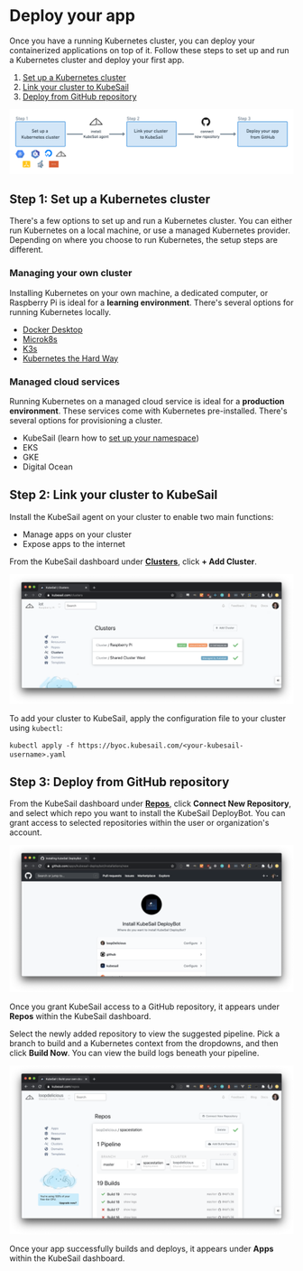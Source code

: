 # Deploy your app

Once you have a running Kubernetes cluster, you can deploy your containerized applications on top of it. Follow these steps to set up and run a Kubernetes cluster and deploy your first app.

1. [Set up a Kubernetes cluster](#step-1-set-up-a-kubernetes-cluster)
1. [Link your cluster to KubeSail](#step-2-link-your-cluster-to-kubesail)
1. [Deploy from GitHub repository](#step-3-deploy-from-github-repository)

![[deploy from repo](img/deploy-from-repo.png)](img/deploy-from-repo.png)

## Step 1: Set up a Kubernetes cluster

There's a few options to set up and run a Kubernetes cluster. You can either run Kubernetes on a local machine, or use a managed Kubernetes provider. Depending on where you choose to run Kubernetes, the setup steps are different.

### Managing your own cluster

Installing Kubernetes on your own machine, a dedicated computer, or Raspberry Pi is ideal for a **learning environment**. There's several options for running Kubernetes locally.

-   [Docker Desktop](/install_kubernetes/#docker-desktop)
-   [Microk8s](/install_kubernetes/#microk8s)
-   [K3s](/install_kubernetes/#k3s)
-   [Kubernetes the Hard Way](/install_kubernetes/#kubernetes-the-hard-way)

### Managed cloud services

Running Kubernetes on a managed cloud service is ideal for a **production environment**. These services come with Kubernetes pre-installed. There's several options for provisioning a cluster.

-   KubeSail (learn how to [set up your namespace](/namespace))
-   EKS
-   GKE
-   Digital Ocean

## Step 2: Link your cluster to KubeSail

Install the KubeSail agent on your cluster to enable two main functions:

-   Manage apps on your cluster
-   Expose apps to the internet

From the KubeSail dashboard under [**Clusters**](https://kubesail.com/clusters/), click **+ Add Cluster**.

![[add new cluster](img/clusters-add-cluster.png)](img/clusters-add-cluster.png)

To add your cluster to KubeSail, apply the configuration file to your cluster using `kubectl`:

    kubectl apply -f https://byoc.kubesail.com/<your-kubesail-username>.yaml

## Step 3: Deploy from GitHub repository

From the KubeSail dashboard under [**Repos**](https://kubesail.com/repos), click **Connect New Repository**, and select which repo you want to install the KubeSail DeployBot. You can grant access to selected repositories within the user or organization's account.

![[give deploybot permissions](img/deployboy-permissions.png)](img/deployboy-permissions.png)

Once you grant KubeSail access to a GitHub repository, it appears under **Repos** within the KubeSail dashboard.

Select the newly added repository to view the suggested pipeline. Pick a branch to build and a Kubernetes context from the dropdowns, and then click **Build Now**. You can view the build logs beneath your pipeline.

![[build pipeline](img/repos-pipeline-build.png)](img/repos-pipeline-build.png)

Once your app successfully builds and deploys, it appears under **Apps** within the KubeSail dashboard.
